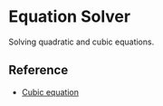 # Equation Solver

Solving quadratic and cubic equations.

## Reference

- [Cubic equation](https://en.wikipedia.org/wiki/Cubic_equation)

